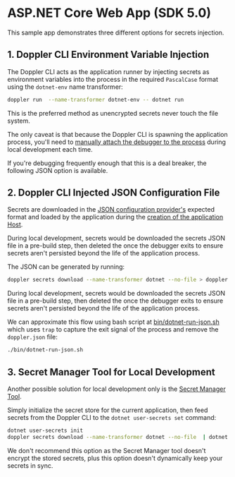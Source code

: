 # ASP.NET Core Web App (SDK 5.0)

This sample app demonstrates three different options for secrets injection.

## 1. Doppler CLI Environment Variable Injection

The Doppler CLI acts as the application runner by injecting secrets as environment variables into the process in the required `PascalCase` format using the `dotnet-env` name transformer:

```sh
doppler run  --name-transformer dotnet-env -- dotnet run
```

This is the preferred method as unencrypted secrets never touch the file system.

The only caveat is that because the Doppler CLI is spawning the application process, you'll need to [manually attach the debugger to the process](https://docs.microsoft.com/en-us/visualstudio/debugger/attach-to-running-processes-with-the-visual-studio-debugger?view=vs-2022#:~:text=You%20can%20attach%20the%20Visual,the%20debugger%20to%20the%20process.) during local development each time.

If you're debugging frequently enough that this is a deal breaker, the following JSON option is available.

## 2. Doppler CLI Injected JSON Configuration File

Secrets are downloaded in the [JSON configuration provider's](https://docs.microsoft.com/en-us/dotnet/core/extensions/configuration-providers#json-configuration-provider) expected format and loaded by the application during the [creation of the application Host](./Program.cs#L12).

During local development, secrets would be downloaded the secrets JSON file in a pre-build step, then deleted the once the debugger exits to ensure secrets aren't persisted beyond the life of the application process.

The JSON can be generated by running:

```sh
doppler secrets download --name-transformer dotnet --no-file > doppler.appSettings.json
```

During local development, secrets would be downloaded the secrets JSON file in a pre-build step, then deleted the once the debugger exits to ensure secrets aren't persisted beyond the life of the application process.

We can approximate this flow using bash script at [bin/dotnet-run-json.sh](./bin/dotnet-run-json.sh) which uses `trap` to capture the exit signal of the process and remove the `doppler.json` file:

```sh
./bin/dotnet-run-json.sh
```

## 3. Secret Manager Tool for Local Development

Another possible solution for local development only is the [Secret Manager Tool](https://docs.microsoft.com/en-us/aspnet/core/security/app-secrets?view=aspnetcore-6.0&tabs=linux#secret-manager).

Simply initialize the secret store for the current application, then feed secrets from the Doppler CLI to the `dotnet user-secrets set` command:

```sh
dotnet user-secrets init
doppler secrets download --name-transformer dotnet --no-file  | dotnet user-secrets set
```

We don't recommend this option as the Secret Manager tool doesn't encrypt the stored secrets, plus this option doesn't dynamically keep your secrets in sync.